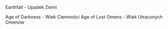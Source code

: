 Earthfall - Upadek Ziemi

Age of Darkness - Wiek Ciemności
Age of Lost Omens - Wiek Utraconych Omenów

